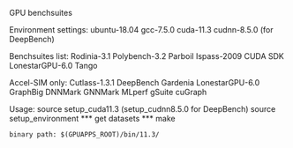 GPU benchsuites

Environment settings:
	ubuntu-18.04
	gcc-7.5.0
	cuda-11.3
	cudnn-8.5.0 (for DeepBench)

Benchsuites list:
	Rodinia-3.1
	Polybench-3.2
	Parboil
	Ispass-2009
	CUDA SDK
	LonestarGPU-6.0
	Tango

Accel-SIM only:
	Cutlass-1.3.1
	DeepBench
	Gardenia
	LonestarGPU-6.0
	GraphBig
	DNNMark
	GNNMark
	MLperf
	gSuite
	cuGraph

Usage:
	source setup_cuda11.3 (setup_cudnn8.5.0 for DeepBench)
	source setup_environment
	*** get datasets ***
	make
	
	binary path: $(GPUAPPS_ROOT)/bin/11.3/	
